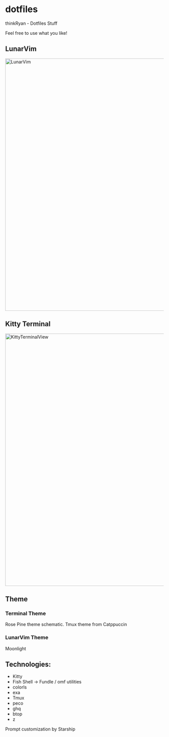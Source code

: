 # dotfiles

thinkRyan - Dotfiles Stuff

Feel free to use what you like!

## LunarVim

<img width="800" alt="LunarVim" src="https://user-images.githubusercontent.com/976858/176565501-2519d228-c58a-4841-82b5-7fce4f924e1f.png">

## Kitty Terminal

<img width="800" alt="KittyTerminalView" src="https://user-images.githubusercontent.com/976858/176565565-0878a966-ecc4-4964-9e59-25bc2c2502ff.png">

## Theme

### Terminal Theme

Rose Pine theme schematic. Tmux theme from Catppuccin

### LunarVim Theme

Moonlight

## Technologies:

* Kitty
* Fish Shell -> Fundle / omf utilities
* colorls
* exa
* Tmux
* peco
* ghq
* btop
* z

Prompt customization by Starship
